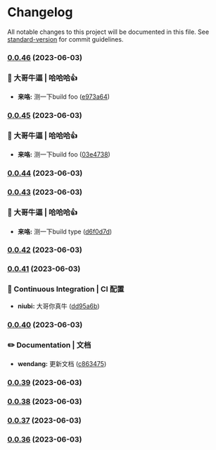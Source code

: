 # Changelog

All notable changes to this project will be documented in this file. See [standard-version](https://github.com/conventional-changelog/standard-version) for commit guidelines.

### [0.0.46](https://github.com/HikeBao/mock/compare/v0.0.45...v0.0.46) (2023-06-03)


### 👷 大哥牛逼 | 哈哈哈👍

* **来咯:** 测一下build foo ([e973a64](https://github.com/HikeBao/mock/commit/e973a648b7525182811003c1d50c299e3c95c041))

### [0.0.45](https://github.com/HikeBao/mock/compare/v0.0.44...v0.0.45) (2023-06-03)


### 👷 大哥牛逼 | 哈哈哈👍

* **来咯:** 测一下build foo ([03e4738](https://github.com/HikeBao/mock/commit/03e47386d16f8ccb30e0a85454512c5642a9248a))

### [0.0.44](https://github.com/HikeBao/mock/compare/v0.0.43...v0.0.44) (2023-06-03)

### [0.0.43](https://github.com/HikeBao/mock/compare/v0.0.42...v0.0.43) (2023-06-03)


### 👷 大哥牛逼 | 哈哈哈👍

* **来咯:** 测一下build type ([d6f0d7d](https://github.com/HikeBao/mock/commit/d6f0d7dcea671d19b7ec7ab0b264114bbf757b79))

### [0.0.42](https://github.com/HikeBao/mock/compare/v0.0.41...v0.0.42) (2023-06-03)

### [0.0.41](https://github.com/HikeBao/mock/compare/v0.0.40...v0.0.41) (2023-06-03)


### 👷 Continuous Integration | CI 配置

* **niubi:** 大哥你真牛 ([dd95a6b](https://github.com/HikeBao/mock/commit/dd95a6bb8a69ec5d8dfbcc915810fae486352ebf))

### [0.0.40](https://github.com/HikeBao/mock/compare/v0.0.39...v0.0.40) (2023-06-03)


### ✏️ Documentation | 文档

* **wendang:** 更新文档 ([c863475](https://github.com/HikeBao/mock/commit/c8634758aa026748a51caebb26d59c25dc9e84f3))

### [0.0.39](https://github.com/HikeBao/mock/compare/v0.0.38...v0.0.39) (2023-06-03)

### [0.0.38](https://github.com/HikeBao/mock/compare/v0.0.37...v0.0.38) (2023-06-03)

### [0.0.37](https://github.com/HikeBao/mock/compare/v0.0.36...v0.0.37) (2023-06-03)

### [0.0.36](https://github.com/HikeBao/mock/compare/v0.0.35...v0.0.36) (2023-06-03)
